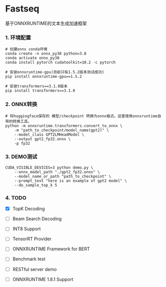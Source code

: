 # Fastseq
基于ONNXRUNTIME的文本生成加速框架

### 1. 环境配置
```shell
# 创建onnx conda环境
conda create -n onnx_py38 python=3.8
conda activate onnx_py38
conda install pytorch cudatoolkit=10.2 -c pytorch

# 安装onnxruntime-gpu(目前只有1.5.2版本测试成功)
pip install onnxruntime-gpu==1.5.2

# 安装transformers==3.1.0版本
pip install transformers==3.1.0
```

### 2. ONNX转换
```shell
# 将huggingface保存的 模型/checkpoint 转换为onnx格式。这里使用onnxruntime自带的转换工具。
python -m onnxruntime.transformers.convert_to_onnx \
    -m "path_to_checkpoint/model_name(gpt2)" \
    --model_class GPT2LMHeadModel \
    --output gpt2_fp32.onnx \
    -p fp32
```

### 3. DEMO测试
```shell
CUDA_VISIBLE_DEVICES=3 python demo.py \
    --onnx_model_path "./gpt2_fp32.onnx" \
    --model_name_or_path "path_to_checkpoint" \
    --prompt_text "here is an example of gpt2 model" \
    --do_sample_top_k 5
```


### 4. TODO
- [x] TopK Decoding
- [ ] Beam Search Decoding
- [ ] INT8 Support
- [ ] TensorRT Provider
- [ ] ONNXRUNTIME Framework for BERT 
- [ ] Benchmark test
- [ ] RESTful server demo
- [ ] ONNXRUNTIME 1.8.1 Support


